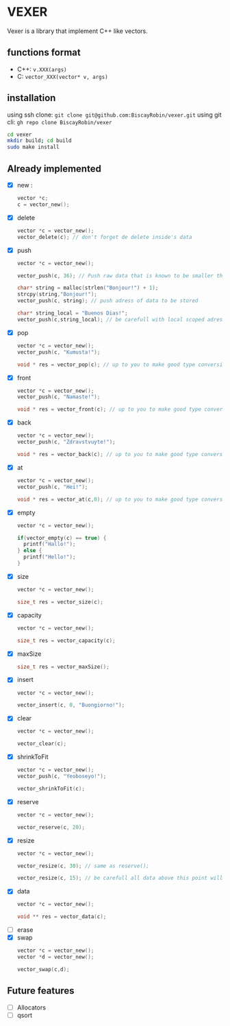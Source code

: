 # VEXER

Vexer is a library that implement C++ like vectors.

## functions format

- C++: `v.XXX(args)`
- C: `vector_XXX(vector* v, args)`

## installation

using ssh clone: `git clone git@github.com:BiscayRobin/vexer.git`
using git cli: `gh repo clone BiscayRobin/vexer`

```bash
cd vexer
mkdir build; cd build
sudo make install
```

## Already implemented
 - [X] new :
	  ```C
	vector *c;
	c = vector_new();
	```
 - [X] delete
  	```C
	vector *c = vector_new();
	vector_delete(c); // don't forget de delete inside's data
	```
 - [X] push
	  ```C
	vector *c = vector_new();

	vector_push(c, 36); // Push raw data that is known to be smaller than a (void*)
	
	char* string = malloc(strlen("Bonjour!") + 1);
	strcpy(string,"Bonjour!");
	vector_push(c, string); // push adress of data to be stored

	char* string_local = "Buenos Dias!";
	vector_push(c,string_local); // be carefull with local scoped adresses
	```
 - [X] pop
	  ```C
	vector *c = vector_new();
	vector_push(c, "Kumusta!");
	
	void * res = vector_pop(c); // up to you to make good type conversion if needed
	```
 - [X] front
	  ```C
	vector *c = vector_new();
	vector_push(c, "Namaste!");

	void * res = vector_front(c); // up to you to make good type conversion if needed
	```
 - [X] back
    ```C
	vector *c = vector_new();
	vector_push(c, "Zdravstvuyte!");

	void * res = vector_back(c); // up to you to make good type conversion if needed
	```
 - [X] at
    ```C
   vector *c = vector_new();
	vector_push(c, "Hei!");
   
	void * res = vector_at(c,0); // up to you to make good type conversion if needed
	```
 - [X] empty
	  ```C
	vector *c = vector_new();
	
	if(vector_empty(c) == true) {
		printf("Hallo!");
	} else {
		printf("Hello!");
	}
	```
 - [X] size
	  ```C
	vector *c = vector_new();
	
	size_t res = vector_size(c);
	```
 - [X] capacity
 	  ```C
	vector *c = vector_new();
	
	size_t res = vector_capacity(c);
	```
 - [X] maxSize
    ```C
	size_t res = vector_maxSize();
	```
 - [X] insert
    ```C
	vector *c = vector_new();

	vector_insert(c, 0, "Buongiorno!");
	``` 
 - [X] clear
	  ```C
	vector *c = vector_new();
	
	vector_clear(c);
	```
 - [X] shrinkToFit
	  ```C
	vector *c = vector_new();
	vector_push(c, "Yeoboseyo!");

	vector_shrinkToFit(c);
	```
 - [X] reserve
	  ```C
	vector *c = vector_new();
	
	vector_reserve(c, 20);
	```
 - [X] resize
	  ```C
	vector *c = vector_new();

	vector_resize(c, 30); // same as reserve();

	vector_resize(c, 15); // be carefull all data above this point will be lost
	```
 - [X] data
	  ```C
	vector *c = vector_new();

	void ** res = vector_data(c);
	```
 - [ ] erase
 - [X] swap
	  ```C
	vector *c = vector_new();
	vector *d = vector_new();

	vector_swap(c,d);
	```

## Future features
 - [ ] Allocators
 - [ ] qsort